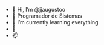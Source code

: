- 👋 Hi, I’m @jjaugustoo
 - 👀 Programador de Sistemas
- 🌱 I’m currently learning everything
- 💞️
- 📫 

<!---
jjaugustoo/jjaugustoo is a ✨ special ✨ repository because its `README.md` (this file) appears on your GitHub profile.
You can click the Preview link to take a look at your changes.
--->
